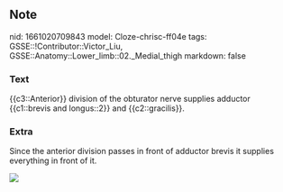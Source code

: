 ## Note
nid: 1661020709843
model: Cloze-chrisc-ff04e
tags: GSSE::!Contributor::Victor_Liu, GSSE::Anatomy::Lower_limb::02._Medial_thigh
markdown: false

### Text
{{c3::Anterior}} division of the obturator nerve supplies adductor {{c1::brevis and longus::2}} and {{c2::gracilis}}.

### Extra
Since the anterior division passes in front of adductor brevis it
supplies everything in front of it.
<div><img src=
"paste-1e88bf4a64799fbc912651992ef3ee223781d440.jpg"></div>

